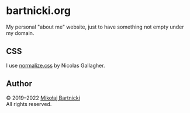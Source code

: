 # bartnicki.org

My personal "about me" website, just to have something not empty under my domain.

## CSS

I use [normalize.css][00] by Nicolas Gallagher.

## Author

&copy; 2019&ndash;2022 [Mikołaj Bartnicki][99]  
All rights reserved.

[00]:https://necolas.github.io/normalize.css/
[99]:mailto:mikolaj@bartnicki.org